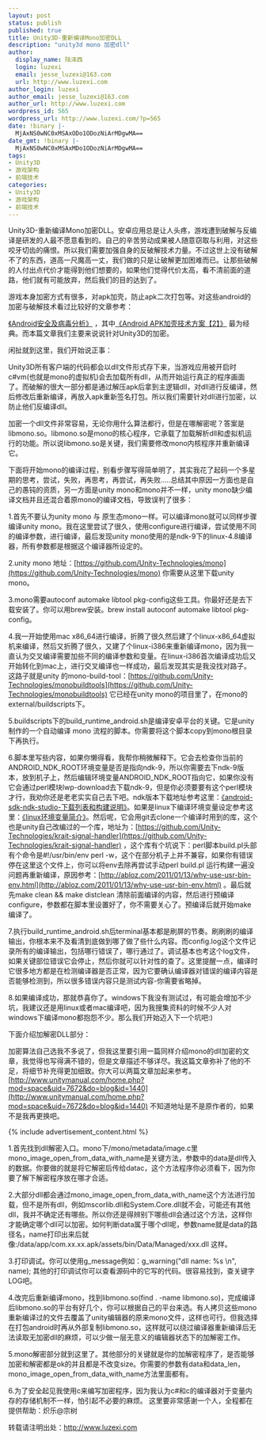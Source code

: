 ```yaml
---
layout: post
status: publish
published: true
title: Unity3D-重新编译Mono加密DLL
description: "unity3d mono 加密dll"
author:
  display_name: 陆泽西
  login: luzexi
  email: jesse_luzexi@163.com
  url: http://www.luzexi.com
author_login: luzexi
author_email: jesse_luzexi@163.com
author_url: http://www.luzexi.com
wordpress_id: 565
wordpress_url: http://www.luzexi.com/?p=565
date: !binary |-
  MjAxNS0wNC0xMSAxODo1ODozNiArMDgwMA==
date_gmt: !binary |-
  MjAxNS0wNC0xMSAxMDo1ODozNiArMDgwMA==
tags:
- Unity3D
- 游戏架构
- 前端技术
categories:
- Unity3D
- 游戏架构
- 前端技术
---
```

Unity3D-重新编译Mono加密DLL。安卓应用总是让人头疼，游戏遭到破解与反编译是研发的人最不愿意看到的。自己的辛苦劳动成果被人随意窃取与利用，对这些咬牙切齿的痛恨。所以我们需要加强自身的反破解技术力量。不过这世上没有破解不了的东西，道高一尺魔高一丈，我们做的只是让破解更加困难而已。让那些破解的人付出点代价才能得到他们想要的，如果他们觉得代价太高，看不清前面的道路，他们就有可能放弃，然后我们的目的达到了。

游戏本身加密方式有很多，对apk加壳，防止apk二次打包等。对这些android的加密与破解技术看过比较好的文章参考：

[《Android安全及病毒分析》](http://blog.csdn.net/column/details/security-android.html) ，其中[《Android APK加壳技术方案【2】》](http://blog.csdn.net/androidsecurity/article/details/8809542) 最为经典。而本篇文章我们主要来说说针对Unity3D的加密。

闲扯就到这里，我们开始说正事：

Unity3D所有客户端的代码都会以dll文件形式存下来，当游戏应用被开启时c#vm(也就是mono的虚拟机)会去加载所有dll，从而开始运行真正的程序画面了。而破解的很大一部分都是通过解压apk后拿到主逻辑dll，对dll进行反编译，然后修改后重新编译，再放入apk重新签名打包。所以我们需要针对dll进行加密，以防止他们反编译dll。

加密一个dll文件非常容易，无论你用什么算法都行，但是在哪解密呢？答案是libmono.so。libmono.so是mono的核心程序，它承载了加载解析dll和虚拟机运行的功能。所以说libmono.so是关键，我们需要修改mono内核程序并重新编译它。

下面将开始mono的编译过程，别看步骤写得简单明了，其实我花了起码一个多星期的思考，尝试，失败，再思考，再尝试，再失败.....总结其中原因一方面也是自己的愚钝的资质，另一方面是unity mono和mono并不一样，unity mono缺少编译文档并且还混合着原mono的编译文档，导致误判了很多：

1.首先不要认为unity mono 与 原生态mono一样。可以编译mono就可以同样步骤编译unity mono。我在这里尝试了很久，使用configure进行编译，尝试使用不同的编译参数，进行编译，最后发现unity mono使用的是ndk-9下的linux-4.8编译器，所有参数都是根据这个编译器所设定的。

2.unity mono 地址：[https://github.com/Unity-Technologies/mono](https://github.com/Unity-Technologies/mono) 你需要从这里下载unity mono。

3.mono需要autoconf automake libtool pkg-config这些工具。你最好还是去下载安装了。你可以用brew安装。brew install autoconf automake libtool pkg-config。

4.我一开始使用mac x86_64进行编译，折腾了很久然后建了个linux-x86_64虚拟机来编译，然后又折腾了很久，又建了个linux-i386来重新编译mono，因为我一直认为交叉编译需要加些不同的编译参数和变量。在linux-i386首次编译成功后又开始转化到mac上，进行交叉编译也一样成功，最后发现其实是我没找对路子。这路子就是unity 的mono-build-tool：[https://github.com/Unity-Technologies/monobuildtools](https://github.com/Unity-Technologies/monobuildtools) 它已经在unity mono的项目里了，在mono的external/buildscripts下。

5.buildscripts下的build_runtime_android.sh是编译安卓平台的关键。它是unity制作的一个自动编译 mono 流程的脚本。你需要将这个脚本copy到mono根目录下再执行。

6.脚本里写些内容，如果你懒得看，我帮你稍微解释下。它会去检查你当前的ANDROID_NDK_ROOT环境变量是否是指向ndk-9，所以你需要去下ndk-9版本，放到机子上，然后编辑环境变量ANDROID_NDK_ROOT指向它，如果你没有它会通过perl模块lwp-download去下载ndk-9，但是你必须要要有这个perl模块才行，我劝你还是老老实实自己去下吧。ndk版本下载地址参考这里：[《android-sdk-ndk-studio-下载列表和构建说明》](/前端技术/2015/04/06/Android-SDK-NDK-Studio-下载列表和构建说明.html)。如果是linux下编译环境变量设定参考这里：[《linux环境变量简介》](/后端技术/2015/04/07/linux环境变量简介.html)。然后呢，它会用git去clone一个编译时用到的库，这个也是unity自己改编过的一个库，地址为：[https://github.com/Unity-Technologies/krait-signal-handler](https://github.com/Unity-Technologies/krait-signal-handler) ，这个库有个坑说下：perl脚本build.pl头部有个命令是#!/usr/bin/env perl -w，这个在部分机子上并不兼容，如果你有错误停在这里这个文件上，你可以将env去除再尝试手动perl build.pl 运行构建一遍没问题再重新编译，原因参考：[http://abloz.com/2011/01/13/why-use-usr-bin-env.html](http://abloz.com/2011/01/13/why-use-usr-bin-env.html) 。最后就先make clean && make distclean 清除前面编译的内容，然后进行预编译configure，参数都在脚本里设置好了，你不需要关心了。预编译后就开始make编译了。

7.执行build_runtime_android.sh后terminal基本都是刷屏的节奏。刷刷刷的编译输出，你根本来不及看清到底做到哪了做了些什么内容。而config.log这个文件记录所有的编译输出，包括哪行错误了，哪行通过了。调试基本也考这个log文件，如果关键部位错误它会停止，然后你就可以针对性的查了。这里提醒一点，编译时它很多地方都是在检测编译器是否正常，因为它要确认编译器对错误的编译内容是否能够检测到，所以很多错误内容只是测试内容-你需要省略掉。

8.如果编译成功，那就恭喜你了。windows下我没有测试过，有可能会增加不少坑，我建议还是用linux或者mac编译吧，因为我搜集资料的时候不少人对windows下编译mono都抱怨不少。那么我们开始迈入下一个坑吧:)

下面介绍加解密DLL部分：

加密算法自己选我不多说了，但我这里要引用一篇同样介绍mono的dll加密的文章，我觉得也写得满不错的，但是文章描述不够详尽。我这篇文章弥补了他的不足，将细节补充得更加细致。你大可以两篇文章加起来参考。[http://www.unitymanual.com/home.php?mod=space&uid=7672&do=blog&id=1440](http://www.unitymanual.com/home.php?mod=space&uid=7672&do=blog&id=1440) 不知道地址是不是原作者的，如果不是我再更换吧。

{% include advertisement_content.html %}

1.首先找到dll解密入口。mono下/mono/metadata/image.c里mono_image_open_from_data_with_name是关键方法，参数中的data是dll传入的数据。你要做的就是将它解密后传给datac，这个方法程序你必须看下，因为你要了解下解密程序放在哪才合适。

2.大部分dll都会通过mono_image_open_from_data_with_name这个方法进行加载，但不是所有dll，例如mscorlib.dll和System.Core.dll就不会，可能还有其他dll，我并不确定还有哪些。所以你还是得辨别下哪些dll会通过这个方法，这样你才能确定哪个dll可以加密。如何判断data属于哪个dll呢，参数name就是data的路径名，name打印出来后就像:/data/app/com.xx.xx.apk/assets/bin/Data/Managed/xxx.dll 这样。

3.打印调试。你可以使用g_message例如：g_warning("dll name: %s \n", name); 其他的打印调试你可以查看源码中的它写的代码。很容易找到，查关键字LOG吧。

4.改完后重新编译mono，找到libmono.so(find . -name libmono.so)，完成编译后libmono.so的平台有好几个，你可以根据自己的平台来选。有人拷贝这些mono重新编译过的文件去覆盖了unity编辑器的原来mono文件，这样也可行。但我选择在打包android时再从外部复制libmono.so，这样就可以绕过编译器重新编译后无法读取无加密dll的麻烦，可以少做一层无意义的编辑器状态下的加解密工作。

5.mono解密部分就到这里了。其他部分的关键就是你的加解密程序了，是否能够加密和解密都是ok的并且都是不改变size。你需要的参数有data和data_len，mono_image_open_from_data_with_name方法里面都有。

6.为了安全起见我使用c来编写加密程序，因为我认为c#和c的编译器对于变量内存的存储机制不一样，怕引起不必要的麻烦。
这里要非常感谢一个人，全程都在提供帮助：炽乐@宗树

转载请注明出处：http://www.luzexi.com
